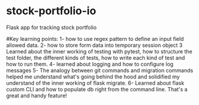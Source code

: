 # stock-portfolio-io
Flask app for tracking stock portfolio

#Key learning points:
1- how to use regex pattern to define an input field allowed data.
2- how to store form data into temporary session object
3 Learned about the inner working of testing with pytest, how to structure the test folder, the different kinds of tests, how to write each kind of test and how to run them.
4- learned about logging and how to configure log messages
5- The analogy between git commands and migration commands helped me understand what's going behind the hood and solidified my understand of the inner working of flask migrate.
6- Learned about flask custom CLI and how to populate db right from the command line. That's a great and handy feature!